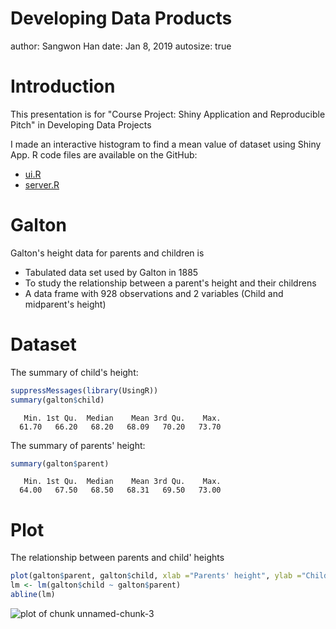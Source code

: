 Developing Data Products
========================================================
author: Sangwon Han
date: Jan 8, 2019
autosize: true

Introduction
========================================================

This presentation is for "Course Project: Shiny Application and Reproducible Pitch" in Developing Data Projects

I made an interactive histogram to find a mean value of dataset using Shiny App. R code files are available on the GitHub:

- <a href="https://github.com/hswon87/course9-4/blob/master/ui.R" target="_blank">ui.R</a>
- <a href="https://github.com/hswon87/course9-4/blob/master/server.R" target="_blank">server.R</a>

Galton
========================================================
Galton's height data for parents and children is

- Tabulated data set used by Galton in 1885
- To study the relationship between a parent's height and their childrens
- A data frame with 928 observations and 2 variables (Child and midparent's height)


Dataset
========================================================
The summary of child's height:

```r
suppressMessages(library(UsingR))
summary(galton$child)
```

```
   Min. 1st Qu.  Median    Mean 3rd Qu.    Max. 
  61.70   66.20   68.20   68.09   70.20   73.70 
```

The summary of parents' height:

```r
summary(galton$parent)
```

```
   Min. 1st Qu.  Median    Mean 3rd Qu.    Max. 
  64.00   67.50   68.50   68.31   69.50   73.00 
```

Plot
========================================================
The relationship between parents and child' heights

```r
plot(galton$parent, galton$child, xlab ="Parents' height", ylab ="Child height")
lm <- lm(galton$child ~ galton$parent)
abline(lm)
```

![plot of chunk unnamed-chunk-3](presentation-figure/unnamed-chunk-3-1.png)
```
